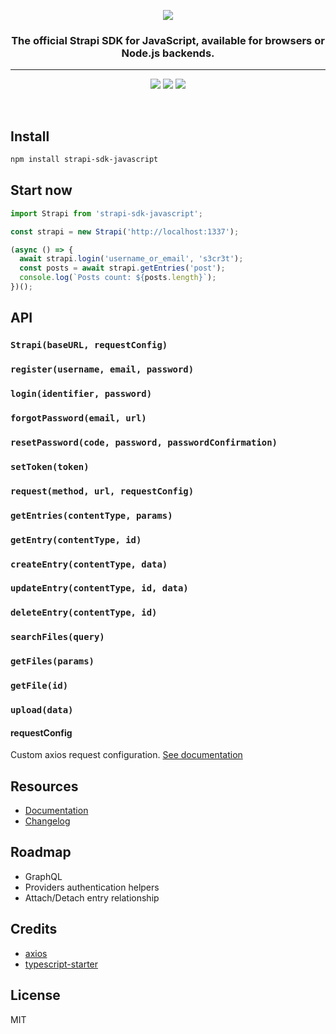 <p align="center"><img src="https://cldup.com/7umchwdUBh.png" /></p>

<h3 align="center">The official Strapi SDK for JavaScript, available for browsers or Node.js backends.</h3>

---

<p align="center">
    <a href="https://travis-ci.org/strapi/strapi-sdk-javascript"><img src="https://img.shields.io/travis/strapi/strapi-sdk-javascript.svg?style=for-the-badge" /></a>
    <a href="https://github.com/strapi/strapi-sdk-javascript/releases"><img src="hhttps://img.shields.io/github/release/strapi/strapi-sdk-javascript.svg?style=for-the-badge" /></a>
    <a href="https://codecov.io/gh/strapi/strapi-sdk-javascript"><img src="https://img.shields.io/codecov/c/github/strapi/strapi-sdk-javascript.svg?style=for-the-badge" /></a>
</p>

<br>

## Install

```sh
npm install strapi-sdk-javascript
```

## Start now

```js
import Strapi from 'strapi-sdk-javascript';

const strapi = new Strapi('http://localhost:1337');

(async () => {
  await strapi.login('username_or_email', 's3cr3t');
  const posts = await strapi.getEntries('post');
  console.log(`Posts count: ${posts.length}`);
})();
```

## API

### `Strapi(baseURL, requestConfig)`
### `register(username, email, password)`
### `login(identifier, password)`
### `forgotPassword(email, url)`
### `resetPassword(code, password, passwordConfirmation)`
### `setToken(token)`
### `request(method, url, requestConfig)`
### `getEntries(contentType, params)`
### `getEntry(contentType, id)`
### `createEntry(contentType, data)`
### `updateEntry(contentType, id, data)`
### `deleteEntry(contentType, id)`
### `searchFiles(query)`
### `getFiles(params)`
### `getFile(id)`
### `upload(data)`

#### requestConfig

Custom axios request configuration. [See documentation](https://github.com/axios/axios#request-config)

## Resources

* [Documentation](https://strapi.github.io/strapi-sdk-javascript)
* [Changelog](https://github.com/strapi/strapi-sdk-javascript/blob/master/CHANGELOG.md)

## Roadmap

* GraphQL
* Providers authentication helpers
* Attach/Detach entry relationship

## Credits

* [axios](https://github.com/axios/axios)
* [typescript-starter](https://github.com/bitjson/typescript-starter)

## License

MIT
